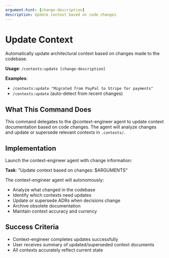 ```yaml
---
argument-hint: [change-description]
description: Update context based on code changes
---
```


# Update Context

Automatically update architectural context based on changes made to the codebase.

**Usage**: `/contexts:update [change-description]`

**Examples**:
- `/contexts:update "Migrated from PayPal to Stripe for payments"`
- `/contexts:update` (auto-detect from recent changes)

## What This Command Does

This command delegates to the @context-engineer agent to update context documentation based on code changes. The agent will analyze changes and update or supersede relevant contexts in `.contexts/`.

## Implementation

Launch the context-engineer agent with change information:

**Task**: "Update context based on changes: $ARGUMENTS"

The context-engineer agent will autonomously:
- Analyze what changed in the codebase
- Identify which contexts need updates
- Update or supersede ADRs when decisions change
- Archive obsolete documentation
- Maintain context accuracy and currency

## Success Criteria

- Context-engineer completes updates successfully
- User receives summary of updated/superseded context documents
- All contexts accurately reflect current state
